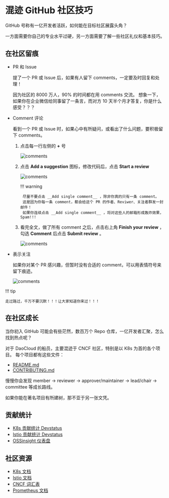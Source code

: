 # 混迹 GitHub 社区技巧

GitHub 号称有一亿开发者活跃，如何能在目标社区展露头角？

一方面需要你自己的专业水平过硬，另一方面需要了解一些社区礼仪和基本技巧。

## 在社区留痕

- PR 和 Issue

    提了一个 PR 或 Issue 后，如果有人留下 comments，一定要及时回复和处理！

    因为社区的 8000 万人，90% 的时间都在用 comments 交流。
    想象一下，如果你在企业微信给同事留了一条言，而对方 10 天半个月才答复，你是什么感受？？？

- Comment 评论

    看到一个 PR 或 Issue 时，如果心中有所疑问，或看出了什么问题，要积极留下 comments。

    1. 点击每一行左侧的 __+__ 号

        ![comments](https://docs.daocloud.io/daocloud-docs-images/docs/zh/docs/native/knowledge/images/comments1.png)
    
    2. 点击 __Add a suggestion__ 图标，修改代码后，点击 __Start a review__ 

        ![comments](https://docs.daocloud.io/daocloud-docs-images/docs/zh/docs/native/knowledge/images/comments2.png)

        !!! warning

            尽量不要点击 __Add single comment__ ，除非你真的只有一条 comment。
            这是因为你每一条 comment，都会给这个 PR 的作者、Reviwer、关注者群发一封邮件！
            如果你连续点击 __Add single comment__ ，将对这些人的邮箱形成轰炸效果，Spam!!!

    3. 看完全文，做了所有 comment 之后，点击右上角 __Finish your review__ ，勾选 __Comment__ 后点击 __Submit review__ 。

        ![comments](https://docs.daocloud.io/daocloud-docs-images/docs/zh/docs/native/knowledge/images/comments3.png)

- 表示关注

    如果你对某个 PR 感兴趣，但暂时没有合适的 comment，可以用表情符号来留下痕迹。

    ![comments](https://docs.daocloud.io/daocloud-docs-images/docs/zh/docs/native/knowledge/images/comments4.png)

!!! tip

    走过路过，千万不要沉默！！！让大家知道你来过！！！

## 在社区成长

当你初入 GitHub 可能会有些茫然，数百万个 Repo 仓库，一亿开发者汇聚，怎么找到热点呢？

对于 DaoCloud 的船员，主要混迹于 CNCF 社区，特别是以 K8s 为首的各个项目。
每个项目都有这些文件：

- [README.md](https://github.com/DaoCloud/DaoCloud-docs)
- [CONTRIBUTING.md](https://github.com/kubernetes/website/blob/main/CONTRIBUTING.md)

慢慢你会发现 member -> reviewer -> approver/maintainer -> lead/chair -> committee 等成长路线。

如果你能在著名项目有所建树，那不亚于另一张文凭。

## 贡献统计

- [K8s 贡献统计 Devstatus](https://k8s.devstats.cncf.io/d/13/developer-activity-counts-by-repository-group?orgId=1&var-period_name=Last%20year&var-metric=contributions&var-repogroup_name=SIG%20Docs&var-repo_name=kubernetes&var-country_name=All)
- [Istio 贡献统计 Devstatus](https://istio.teststats.cncf.io/d/66/developer-activity-counts-by-companies?orgId=1&var-period_name=Last%20year&var-metric=contributions&var-repogroup_name=All&var-country_name=All&var-companies=All)
- [OSSinsight 仪表盘](https://ossinsight.io/)

## 社区资源

- [K8s 文档](https://kubernetes.io/)
- [Istio 文档](https://istio.io/)
- [CNCF 词汇表](https://glossary.cncf.io/)
- [Prometheus 文档](https://prometheus.io/docs/introduction/overview/)
